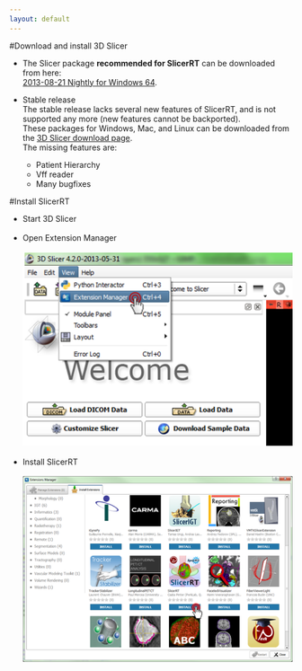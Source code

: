 ```yaml
---
layout: default
---
```

#Download and install 3D Slicer

*   The Slicer package <b>recommended for SlicerRT</b> can be downloaded from here:<br> [2013-08-21 Nightly for Windows 64](http://slicer.kitware.com/midas3/api/rest?method=midas.bitstream.download&name=Slicer-4.2.2-2013-08-22-win-amd64.exe&checksum=7afe24d76a57af23a4833e8b77f40441).

*   Stable release<br>
The stable release lacks several new features of SlicerRT, and is not supported any more (new features cannot be backported).<br>These packages for Windows, Mac, and Linux can be downloaded from the [3D Slicer download page](http://download.slicer.org/).<br>
The missing features are:
    *   Patient Hierarchy
    *   Vff reader
    *   Many bugfixes<br>

#Install SlicerRT

*   Start 3D Slicer
<br><br>
*   Open Extension Manager
<br><br>
![3D Slicer - Open Extension Manager](images/Slicer_OpenExtensionManager.PNG)
<br><br>
*   Install SlicerRT
<br><br>
![3D Slicer - Extension Manager Browser](images/SlicerRT_0.10_ExtensionManager_Browser_ClickOnSlicerRT.png)
